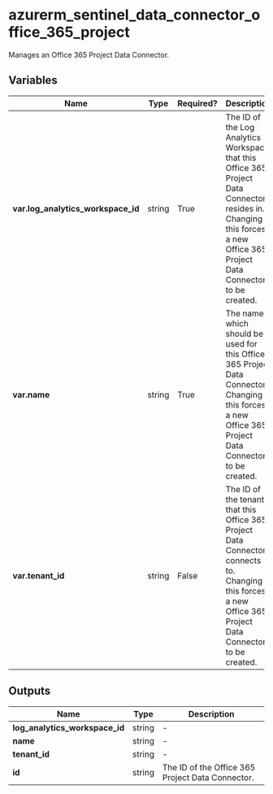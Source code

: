 # azurerm_sentinel_data_connector_office_365_project

Manages an Office 365 Project Data Connector.

## Variables

| Name | Type | Required? |  Description |
| ---- | ---- | --------- |  ----------- |
| **var.log_analytics_workspace_id** | string | True | The ID of the Log Analytics Workspace that this Office 365 Project Data Connector resides in. Changing this forces a new Office 365 Project Data Connector to be created. | 
| **var.name** | string | True | The name which should be used for this Office 365 Project Data Connector. Changing this forces a new Office 365 Project Data Connector to be created. | 
| **var.tenant_id** | string | False | The ID of the tenant that this Office 365 Project Data Connector connects to. Changing this forces a new Office 365 Project Data Connector to be created. | 



## Outputs

| Name | Type | Description |
| ---- | ---- | --------- | 
| **log_analytics_workspace_id** | string  | - | 
| **name** | string  | - | 
| **tenant_id** | string  | - | 
| **id** | string  | The ID of the Office 365 Project Data Connector. | 